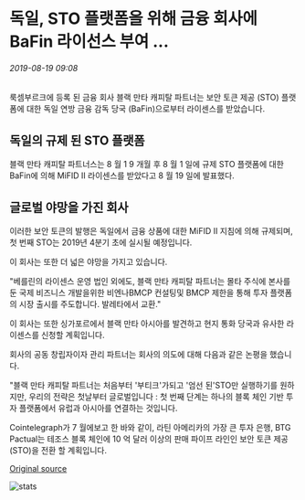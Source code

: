# 독일, STO 플랫폼을 위해 금융 회사에 BaFin 라이선스 부여 ...

###### 2019-08-19 09:08

룩셈부르크에 등록 된 금융 회사 블랙 만타 캐피탈 파트너는 보안 토큰 제공 (STO) 플랫폼에 대한 독일 연방 금융 감독 당국 (BaFin)으로부터 라이센스를 받았습니다.

## 독일의 규제 된 STO 플랫폼

블랙 만타 캐피탈 파트너스는 8 월 1 9 개월 후 8 월 1 일에 규제 STO 플랫폼에 대한 BaFin에 의해 MiFID II 라이센스를 받았다고 8 월 19 일에 발표했다.

## 글로벌 야망을 가진 회사

이러한 보안 토큰의 발행은 독일에서 금융 상품에 대한 MiFID II 지침에 의해 규제되며, 첫 번째 STO는 2019년 4분기 초에 실시될 예정입니다.

이 회사는 또한 더 넓은 야망을 가지고 있습니다.

"베를린의 라이센스 운영 법인 외에도, 블랙 만타 캐피탈 파트너는 몰타 주식에 본사를 둔 국제 비즈니스 개발을위한 비엔나BMCP 컨설팅및 BMCP 제한을 통해 투자 플랫폼의 시장 출시를 주도합니다. 발레타에서 교환."

이 회사는 또한 싱가포르에서 블랙 만타 아시아를 발견하고 현지 통화 당국과 유사한 라이센스를 신청할 계획입니다.

회사의 공동 창립자이자 관리 파트너는 회사의 의도에 대해 다음과 같은 논평을 했습니다.

"블랙 만타 캐피탈 파트너는 처음부터 '부티크'가되고 '엄선 된'STO만 실행하기를 원하지만, 우리의 전략은 첫날부터 글로벌입니다 : 첫 번째 단계는 하나의 블록 체인 기반 투자 플랫폼에서 유럽과 아시아를 연결하는 것입니다.

Cointelegraph가 7 월에보고 한 바와 같이, 라틴 아메리카의 가장 큰 투자 은행, BTG Pactual는 테조스 블록 체인에 10 억 달러 이상의 판매 파이프 라인인 보안 토큰 제공 (STO)을 전환 할 계획입니다.

[Original source](https://cointelegraph.com/news/germany-grants-bafin-license-to-financial-firm-for-sto-platform)

![stats](https://c.statcounter.com/11760860/0/a89fa40b/1/ "stats")